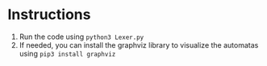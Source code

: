 # Instructions

1. Run the code using `python3 Lexer.py`
2. If needed, you can install the graphviz library to visualize the automatas using `pip3 install graphviz`
